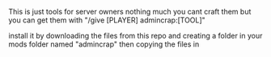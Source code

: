 This is just tools for server owners
nothing much
you cant craft them but you can get them with "/give [PLAYER] admincrap:[TOOL]"

install it by downloading the files from this repo and creating a folder in your mods folder named "admincrap" then copying the files in
